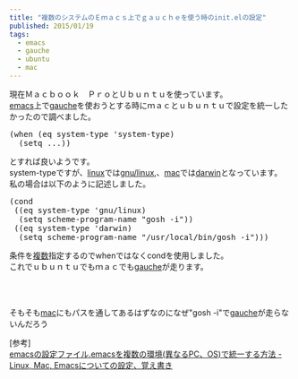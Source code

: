 ```yaml
---
title: "複数のシステムのＥｍａｃｓ上でｇａｕｃｈｅを使う時のinit.elの設定"
published: 2015/01/19
tags:
  - emacs
  - gauche
  - ubuntu
  - mac
---
```


<p>現在Ｍａｃｂｏｏｋ　ＰｒｏとＵｂｕｎｔｕを使っています。<br />
<a class="keyword" href="http://d.hatena.ne.jp/keyword/emacs">emacs</a>上で<a class="keyword" href="http://d.hatena.ne.jp/keyword/gauche">gauche</a>を使おうとする時にｍａｃとｕｂｕｎｔｕで設定を統一したかったので調べました。</p>
<pre class="code lang-scheme" data-lang="scheme" data-unlink><span class="synSpecial">(</span>when <span class="synSpecial">(</span>eq system-type <span class="synSpecial">'</span>system-type<span class="synSpecial">)</span>
  <span class="synSpecial">(</span>setq ...<span class="synSpecial">))</span>
</pre><p>とすれば良いようです。<br />
system-typeですが、<a class="keyword" href="http://d.hatena.ne.jp/keyword/linux">linux</a>では<a class="keyword" href="http://d.hatena.ne.jp/keyword/gnu/linux">gnu/linux</a>,、<a class="keyword" href="http://d.hatena.ne.jp/keyword/mac">mac</a>では<a class="keyword" href="http://d.hatena.ne.jp/keyword/darwin">darwin</a>となっています。<br />
私の場合は以下のように記述しました。</p>
<pre class="code lang-scheme" data-lang="scheme" data-unlink><span class="synSpecial">(</span><span class="synStatement">cond</span>
 <span class="synSpecial">((</span>eq system-type <span class="synSpecial">'</span>gnu/linux<span class="synSpecial">)</span>
  <span class="synSpecial">(</span>setq scheme-program-name <span class="synConstant">&quot;gosh -i&quot;</span><span class="synSpecial">))</span>
 <span class="synSpecial">((</span>eq system-type <span class="synSpecial">'</span>darwin<span class="synSpecial">)</span>
  <span class="synSpecial">(</span>setq scheme-program-name <span class="synConstant">&quot;/usr/local/bin/gosh -i&quot;</span><span class="synSpecial">)))</span>
</pre><p>条件を<a class="keyword" href="http://d.hatena.ne.jp/keyword/%CA%A3%BF%F4">複数</a>指定するのでwhenではなくcondを使用しました。<br />
これでｕｂｕｎｔｕでもｍａｃでも<a class="keyword" href="http://d.hatena.ne.jp/keyword/gauche">gauche</a>が走ります。</p><br />
<br />
<p>そもそも<a class="keyword" href="http://d.hatena.ne.jp/keyword/mac">mac</a>にもパスを通してあるはずなのになぜ"gosh -i"で<a class="keyword" href="http://d.hatena.ne.jp/keyword/gauche">gauche</a>が走らないんだろう</p><p>[参考]<br />
<a href="http://d.hatena.ne.jp/kenbeese/20120212/title">emacs&#x306E;&#x8A2D;&#x5B9A;&#x30D5;&#x30A1;&#x30A4;&#x30EB;.emacs&#x3092;&#x8907;&#x6570;&#x306E;&#x74B0;&#x5883;(&#x7570;&#x306A;&#x308B;PC&#x3001;OS)&#x3067;&#x7D71;&#x4E00;&#x3059;&#x308B;&#x65B9;&#x6CD5; - Linux, Mac, Emacs&#x306B;&#x3064;&#x3044;&#x3066;&#x306E;&#x8A2D;&#x5B9A;&#x3001;&#x899A;&#x3048;&#x66F8;&#x304D;</a></p>

